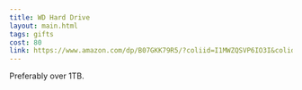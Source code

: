 ```yaml
---
title: WD Hard Drive
layout: main.html
tags: gifts
cost: 80
link: https://www.amazon.com/dp/B07GKK79R5/?coliid=I1MWZQSVP6IO3I&colid=PEBI393OZ77J&psc=1&ref_=lv_ov_lig_dp_it
---
```


Preferably over 1TB.
